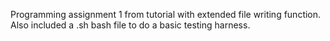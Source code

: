 Programming assignment 1 from tutorial with extended file writing function. Also included a .sh bash file to do a basic testing harness.
